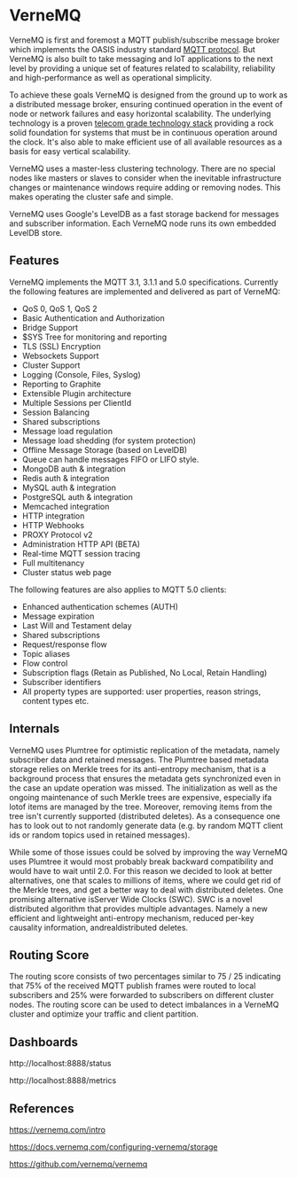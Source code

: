 # VerneMQ

VerneMQ is first and foremost a MQTT publish/subscribe message broker which implements the OASIS industry standard [MQTT protocol](https://vernemq.com/intro/mqtt-primer/). But VerneMQ is also built to take messaging and IoT applications to the next level by providing a unique set of features related to scalability, reliability and high-performance as well as operational simplicity.

To achieve these goals VerneMQ is designed from the ground up to work as a distributed message broker, ensuring continued operation in the event of node or network failures and easy horizontal scalability. The underlying technology is a proven [telecom grade technology stack](https://vernemq.com/intro/benefits/erlang.html) providing a rock solid foundation for systems that must be in continuous operation around the clock. It's also able to make efficient use of all available resources as a basis for easy vertical scalability.

VerneMQ uses a master-less clustering technology. There are no special nodes like masters or slaves to consider when the inevitable infrastructure changes or maintenance windows require adding or removing nodes. This makes operating the cluster safe and simple.

VerneMQ uses Google's LevelDB as a fast storage backend for messages and subscriber information. Each VerneMQ node runs its own embedded LevelDB store.

## Features

VerneMQ implements the MQTT 3.1, 3.1.1 and 5.0 specifications. Currently the following features are implemented and delivered as part of VerneMQ:

- QoS 0, QoS 1, QoS 2
- Basic Authentication and Authorization
- Bridge Support
- $SYS Tree for monitoring and reporting
- TLS (SSL) Encryption
- Websockets Support
- Cluster Support
- Logging (Console, Files, Syslog)
- Reporting to Graphite
- Extensible Plugin architecture
- Multiple Sessions per ClientId
- Session Balancing
- Shared subscriptions
- Message load regulation
- Message load shedding (for system protection)
- Offline Message Storage (based on LevelDB)
- Queue can handle messages FIFO or LIFO style.
- MongoDB auth & integration
- Redis auth & integration
- MySQL auth & integration
- PostgreSQL auth & integration
- Memcached integration
- HTTP integration
- HTTP Webhooks
- PROXY Protocol v2
- Administration HTTP API (BETA)
- Real-time MQTT session tracing
- Full multitenancy
- Cluster status web page

The following features are also applies to MQTT 5.0 clients:

- Enhanced authentication schemes (AUTH)
- Message expiration
- Last Will and Testament delay
- Shared subscriptions
- Request/response flow
- Topic aliases
- Flow control
- Subscription flags (Retain as Published, No Local, Retain Handling)
- Subscriber identifiers
- All property types are supported: user properties, reason strings, content types etc.

## Internals

VerneMQ uses Plumtree for optimistic replication of the metadata, namely subscriber data and retained messages. The Plumtree based metadata storage relies on Merkle trees for its anti-entropy mechanism, that is a background process that ensures the metadata gets synchronized even in the case an update operation was missed. The initialization as well as the ongoing maintenance of such Merkle trees are expensive, especially ifa lotof items are managed by the tree. Moreover, removing items from the tree isn't currently supported (distributed deletes). As a consequence one has to look out to not randomly generate data (e.g. by random MQTT client ids or random topics used in retained messages).

While some of those issues could be solved by improving the way VerneMQ uses Plumtree it would most probably break backward compatibility and would have to wait until 2.0. For this reason we decided to look at better alternatives, one that scales to millions of items, where we could get rid of the Merkle trees, and get a better way to deal with distributed deletes. One promising alternative isServer Wide Clocks (SWC). SWC is a novel distributed algorithm that provides multiple advantages. Namely a new efficient and lightweight anti-entropy mechanism, reduced per-key causality information, andrealdistributed deletes.

## Routing Score

The routing score consists of two percentages similar to 75 / 25 indicating that 75% of the received MQTT publish frames were routed to local subscribers and 25% were forwarded to subscribers on different cluster nodes. The routing score can be used to detect imbalances in a VerneMQ cluster and optimize your traffic and client partition.

## Dashboards

http://localhost:8888/status

http://localhost:8888/metrics

## References

https://vernemq.com/intro

https://docs.vernemq.com/configuring-vernemq/storage

https://github.com/vernemq/vernemq
